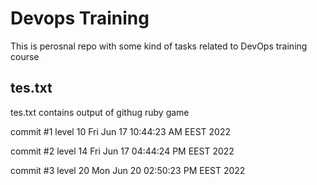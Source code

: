 # Devops Training
This is perosnal repo with some kind of tasks related to DevOps training course

## tes.txt
tes.txt contains output of githug ruby game


commit #1 level 10
Fri Jun 17 10:44:23 AM EEST 2022


commit #2 level 14
Fri Jun 17 04:44:24 PM EEST 2022


commit #3 level 20
Mon Jun 20 02:50:23 PM EEST 2022

